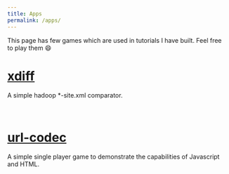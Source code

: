 ```yaml
---
title: Apps
permalink: /apps/
---
```


This page has few games which are used in tutorials I have built. Feel free to play them :smile:


# [xdiff](xdiff)
A simple hadoop *-site.xml comparator.

<br/>

# [url-codec](urlcodec)
A simple single player game to demonstrate the capabilities of Javascript and HTML.